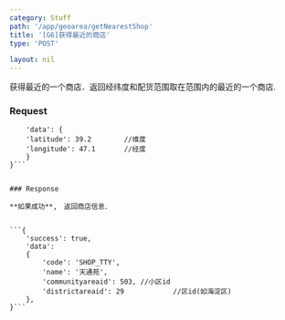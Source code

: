 ```yaml
---
category: Stuff
path: '/app/geoarea/getNearestShop'
title: '[G6]获得最近的商店'
type: 'POST'

layout: nil
---
```


获得最近的一个商店．返回经纬度和配货范围取在范围内的最近的一个商店.

### Request

```{
    'data': {
	'latitude': 39.2		//维度
	'longitude': 47.1		//经度
    }
}```


### Response

**如果成功**,　返回商店信息．


```{
    'success': true,
    'data':
	{
	    'code': 'SHOP_TTY',
	    'name': '天通苑',
	    'communityareaid': 503,	//小区id
	    'districtareaid': 29			//区id(如海淀区)
	},
}```



